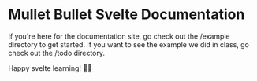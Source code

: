 # Mullet Bullet Svelte Documentation

If you're here for the documentation site, go check out the /example directory to get started. If you want to see the example we did in class, go check out the /todo directory.

Happy svelte learning! 🧙‍♂️
